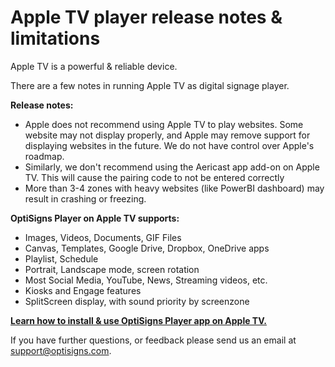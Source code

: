 # Apple TV player release notes & limitations

Apple TV is a powerful & reliable device.

There are a few notes in running Apple TV as digital signage player.

**Release notes:**

* Apple does not recommend using Apple TV to play websites. Some website may not display properly, and Apple may remove support for displaying websites in the future. We do not have control over Apple's roadmap.
* Similarly, we don't recommend using the Aericast app add-on on Apple TV. This will cause the pairing code to not be entered correctly
* More than 3-4 zones with heavy websites (like PowerBI dashboard) may result in crashing or freezing.

**OptiSigns Player on Apple TV supports:**

* Images, Videos, Documents, GIF Files
* Canvas, Templates, Google Drive, Dropbox, OneDrive apps
* Playlist, Schedule
* Portrait, Landscape mode, screen rotation
* Most Social Media, YouTube, News, Streaming videos, etc.
* Kiosks and Engage features
* SplitScreen display, with sound priority by screenzone

[**Learn how to install & use OptiSigns Player app on Apple TV.**](https://support.optisigns.com/hc/en-us/articles/6636047009427)

If you have further questions, or feedback please send us an email at [support@optisigns.com](mailto:support@optisigns.com).